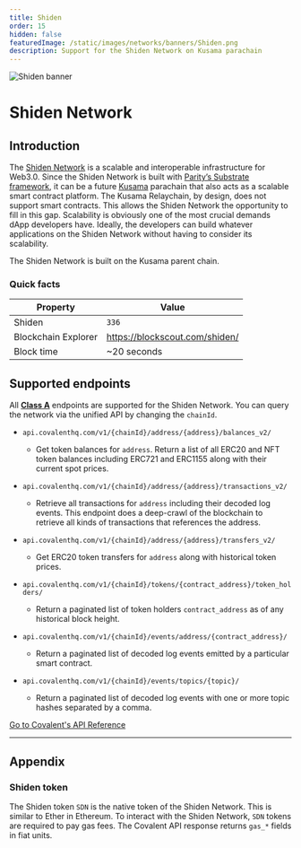 ```yaml
---
title: Shiden
order: 15
hidden: false
featuredImage: /static/images/networks/banners/Shiden.png
description: Support for the Shiden Network on Kusama parachain
---
```


![Shiden banner](/static/images/networks/banners/Shiden.png)

# Shiden Network

## Introduction

The [Shiden Network](https://shiden.astar.network/) is a scalable and interoperable infrastructure for Web3.0. Since the Shiden Network is built with [Parity’s Substrate framework](https://substrate.io/), it can be a future [Kusama](https://kusama.network/) parachain that also acts as a scalable smart contract platform. The Kusama Relaychain, by design, does not support smart contracts. This allows the Shiden Network the opportunity to fill in this gap. Scalability is obviously one of the most crucial demands dApp developers have. Ideally, the developers can build whatever applications on the Shiden Network without having to consider its scalability.

The Shiden Network is built on the Kusama parent chain.

### Quick facts

<TableWrap>

| Property              | Value                |
| --------------------- | -------------------- |
| Shiden          | `336`         |
| Blockchain Explorer|https://blockscout.com/shiden/|
| Block time            | ~20 seconds           |


</TableWrap>


## Supported endpoints

<Aside>

All [**Class A**](https://www.covalenthq.com/docs/api/#tag--Class-A) endpoints are supported for the Shiden Network. You can query the network via the unified API by changing the `chainId`.

</Aside>

<Definitions>

- `api.covalenthq.com/v1/{chainId}/address/{address}/balances_v2/`

  - Get token balances for `address`. Return a list of all ERC20 and NFT token balances including ERC721 and ERC1155 along with their current spot prices.

- `api.covalenthq.com/v1/{chainId}/address/{address}/transactions_v2/`

  - Retrieve all transactions for `address` including their decoded log events. This endpoint does a deep-crawl of the blockchain to retrieve all kinds of transactions that references the address.

- `api.covalenthq.com/v1/{chainId}/address/{address}/transfers_v2/`

  - Get ERC20 token transfers for `address` along with historical token prices.

- `api.covalenthq.com/v1/{chainId}/tokens/{contract_address}/token_holders/`

  - Return a paginated list of token holders `contract_address` as of any historical block height.

- `api.covalenthq.com/v1/{chainId}/events/address/{contract_address}/`

  - Return a paginated list of decoded log events emitted by a particular smart contract.

- `api.covalenthq.com/v1/{chainId}/events/topics/{topic}/`
  - Return a paginated list of decoded log events with one or more topic hashes separated by a comma.

</Definitions>

<a target="_blank" class="Button Button-is-docs-primary" href="https://www.covalenthq.com/docs/api/">Go to Covalent's API Reference</a>

---

## Appendix

### Shiden token

The Shiden token `SDN` is the native token of the Shiden Network. This is similar to Ether in Ethereum. To interact with the Shiden Network, `SDN` tokens are required to pay gas fees. The Covalent API response returns `gas_*` fields in fiat units.